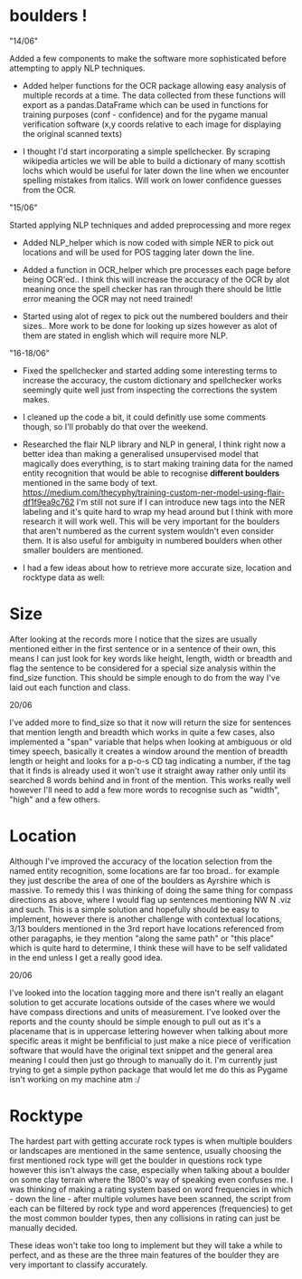 # boulders !

"14/06" 

Added a few components to make the software more sophisticated before attempting to apply NLP techniques.

+ Added helper functions for the OCR package allowing easy analysis of multiple records at a time. The data collected from these functions will export as a pandas.DataFrame which can be used in functions for training purposes (conf - confidence) and for the pygame manual verification software (x,y coords relative to each image for displaying the original scanned texts)

+ I thought I'd start incorporating a simple spellchecker. By scraping wikipedia articles we will be able to build a dictionary of many scottish lochs which would be useful for later down the line when we encounter spelling mistakes from italics. Will work on lower confidence guesses from the OCR.

"15/06"

Started applying NLP techniques and added preprocessing and more regex 

+ Added NLP_helper which is now coded with simple NER to pick out locations and will be used for POS tagging later down the line.

+ Added a function in OCR_helper which pre processes each page before being OCR'ed.. I think this will increase the accuracy of the OCR by alot meaning once the spell checker has ran through there should be little error meaning the OCR may not need trained!  

+ Started using alot of regex to pick out the numbered boulders and their sizes.. More work to be done for looking up sizes however as alot of them are stated in english which will require more NLP. 

"16-18/06"

+ Fixed the spellchecker and started adding some interesting terms to increase the accuracy, the custom dictionary and spellchecker works seemingly quite well just from inspecting the corrections the system makes.

+ I cleaned up the code a bit, it could definitly use some comments though, so I'll probably do that over the weekend. 

+ Researched the flair NLP library and NLP in general, I think right now a better idea than making a generalised unsupervised model that magically does everything, is to start making training data for the named entity recognition that would be able to recognise **different boulders** mentioned in the same body of text. https://medium.com/thecyphy/training-custom-ner-model-using-flair-df1f9ea9c762 I'm still not sure if I can introduce new tags into the NER labeling and it's quite hard to wrap my head around but I think with more research it will work well. This will be very important for the boulders that aren't numbered as the current system wouldn't even consider them. It is also useful for ambiguity in numbered boulders when other smaller boulders are mentioned.

+ I had a few ideas about how to retrieve more accurate size, location and rocktype data as well:

Size
=
After looking at the records more I notice that the sizes are usually mentioned either in the first sentence or in a sentence of their own, this means I can just look for key words like height, length, width or breadth and flag the sentence to be considered for a special size analysis within the find_size function. This should be simple enough to do from the way I've laid out each function and class. 

20/06

I've added more to find_size so that it now will return the size for sentences that mention length and breadth which works in quite a few cases, also implemented a "span" variable that helps when looking at ambiguous or old timey speech, basically it creates a window around the mention of breadth length or height and looks for a p-o-s CD tag indicating a number, if the tag that it finds is already used it won't use it straight away rather only until its searched 8 words behind and in front of the mention. This works really well however I'll need to add a few more words to recognise such as "width", "high" and a few others.

Location
=
Although I've improved the accuracy of the location selection from the named entity recognition, some locations are far too broad.. for example they just describe the area of one of the boulders as Ayrshire which is massive. To remedy this I was thinking of doing the same thing for compass directions as above, where I would flag up sentences mentioning NW N .viz and such. This is a simple solution and hopefully should be easy to implement, however there is another challenge with contextual locations, 3/13 boulders mentioned in the 3rd report have locations referenced from other paragaphs, ie they mention "along the same path" or "this place" which is quite hard to determine, I think these will have to be self validated in the end unless I get a really good idea. 

20/06

I've looked into the location tagging more and there isn't really an elagant solution to get accurate locations outside of the cases where we would have compass directions and units of measurement. I've looked over the reports and the county should be simple enough to pull out as it's a placename that is in uppercase lettering however when talking about more specific areas it might be benfificial to just make a nice piece of verification software that would have the original text snippet and the general area meaning I could then just go through to manually do it. I'm currently just trying to get a simple python package that would let me do this as Pygame isn't working on my machine atm :/

Rocktype
=
The hardest part with getting accurate rock types is when multiple boulders or landscapes are mentioned in the same sentence, usually choosing the first mentioned rock type will get the boulder in questions rock type however this isn't always the case, especially when talking about a boulder on some clay terrain where the 1800's way of speaking even confuses me. I was thinking of making a rating system based on word frequencies in which - down the line - after multiple volumes have been scanned, the script from each can be filtered by rock type and word apperences (frequencies) to get the most common boulder types, then any collisions in rating can just be manually decided.    

These ideas won't take too long to implement but they will take a while to perfect, and as these are the three main features of the boulder they are very important to classify accurately. 


